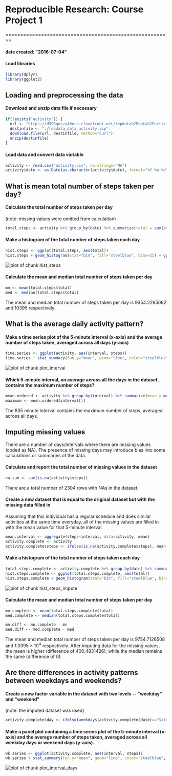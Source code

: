 # Reproducible Research: Course Project 1
========================================================
#### date created: "2016-07-04"  

#### Load libraries

```r
library(dplyr)
library(ggplot2)
```

## Loading and preprocessing the data

#### Download and unzip data file if necessary

```r
if(!exists("activity")) {
  url <- "https://d396qusza40orc.cloudfront.net/repdata%2Fdata%2Factivity.zip"
  destinfile <- "./repdata_data_activity.zip"
  download.file(url, destinfile, method="curl")
  unzip(destinfile)
}
```

#### Load data and convert data variable

```r
activity <- read.csv("activity.csv", na.strings="NA")
activity$date <- as.Date(as.character(activity$date), format="%Y-%m-%d")
```

## What is mean total number of steps taken per day?

#### Calculate the total number of steps taken per day 
(note: missing values were omitted from calculation)

```r
total.steps <- activity %>% group_by(date) %>% summarize(total = sum(steps, na.rm=TRUE))
```

#### Make a histogram of the total number of steps taken each day

```r
hist.steps <- ggplot(total.steps, aes(total))
hist.steps + geom_histogram(stat="bin", fill="steelblue", bins=25) + ggtitle("Frequency of the Total Number of Steps Taken Each Day") + labs(x="Total Steps", y="Count")
```

![plot of chunk hist_steps](figure/hist_steps-1.png)

#### Calculate the mean and median total number of steps taken per day

```r
mn <- mean(total.steps$total)
med <- median(total.steps$total)
```
The mean and median total number of steps taken per day is 9354.2295082 and 10395 respectively.

## What is the average daily activity pattern?

#### Make a time series plot of the 5-minute interval (x-axis) and the average number of steps taken, averaged across all days (y-axis)

```r
time.series <- ggplot(activity, aes(interval, steps))
time.series + stat_summary(fun.y="mean", geom="line", color="steelblue", lwd=0.75) + ggtitle("Average Number of Steps Taken Across All Days") + labs(x="5-Minute Interval", y="Mean Steps")
```

![plot of chunk plot_interval](figure/plot_interval-1.png)

#### Which 5-minute interval, on average across all the days in the dataset, contains the maximum number of steps?

```r
mean.ordered <- activity %>% group_by(interval) %>% summarize(mean = mean(steps, na.rm=TRUE)) %>% arrange(desc(mean))
maximum <- mean.ordered$interval[1]
```
The 835 minute interval contains the maximum number of steps, averaged across all days.

## Imputing missing values

There are a number of days/intervals where there are missing values (coded as NA). The presence of missing days may introduce bias into some calculations or summaries of the data.

#### Calculate and report the total number of missing values in the dataset

```r
na.sum <- sum(is.na(activity$steps))
```
There are a total number of 2304 rows with NAs in the dataset.

#### Create a new dataset that is equal to the original dataset but with the missing data filled in

Assuming that this individual has a regular schedule and does similar activities at the same time everyday, all of the missing values are filled in with the mean value for that 5-minute interval.


```r
mean.interval <- aggregate(steps~interval, data=activity, mean)
activity.complete <- activity
activity.complete$steps <- ifelse(is.na(activity.complete$steps), mean.interval$steps[mean.interval$interval %in% activity.complete$steps], activity.complete$steps)
```


#### Make a histogram of the total number of steps taken each day

```r
total.steps.complete <- activity.complete %>% group_by(date) %>% summarize(total=sum(steps, na.rm=TRUE))
hist.steps.complete <- ggplot(total.steps.complete, aes(total))
hist.steps.complete + geom_histogram(stat="bin", fill="steelblue", bins=25) + ggtitle("Frequency of the Total Number of Steps Taken Each Day") + labs(x="Total Steps", y="Count")
```

![plot of chunk hist_steps_impute](figure/hist_steps_impute-1.png)

#### Calculate the mean and median total number of steps taken per day

```r
mn.complete <- mean(total.steps.complete$total)
med.complete <- median(total.steps.complete$total)

mn.diff <- mn.complete - mn
med.diff <- med.complete - med
```
The mean and median total number of steps taken per day is 9754.7126508 and 1.0395 &times; 10<sup>4</sup> respectively. After imputing data for the missing values, the mean is higher (difference of 400.4831426), while the median remains the same (difference of 0).

## Are there differences in activity patterns between weekdays and weekends?

#### Create a new factor variable in the dataset with two levels -- "weekday" and "weekend" 
(note: the imputed dataset was used)

```r
activity.complete$day <- ifelse(weekdays(activity.complete$date)=="Saturday"| weekdays(activity.complete$date)=="Sunday", "Weekends", "Weekdays")
```

#### Make a panel plot containing a time series plot of the 5-minute interval (x-axis) and the average number of steps taken, averaged across all weekday days or weekend days (y-axis).

```r
wk.series <- ggplot(activity.complete, aes(interval, steps))
wk.series + stat_summary(fun.y="mean", geom="line", color="steelblue", lwd=0.75) + facet_grid(day ~.) + ggtitle("Average Number of Steps Taken Across Weekdays and Weekends") + labs(x="Interval", y="Mean Steps")
```

![plot of chunk plot_interval_days](figure/plot_interval_days-1.png)

